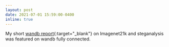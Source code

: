 ```yaml
---
layout: post
date: 2021-07-01 15:59:00-0400
inline: true
---
```


My short [wandb report](https://wandb.ai/yassiney/imagenet-steganalysis/reports/Is-ImageNet21k-a-Better-Dataset-for-Transfer-Learning-in-Steganalysis---Vmlldzo3MjY2NTY?galleryTag=posts){:target="_blank"} on Imagenet21k and steganalysis was featured on wandb fully connected.